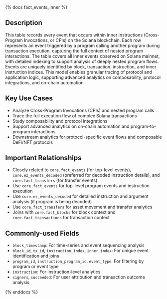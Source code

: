 {% docs fact_events_inner %}

## Description
This table records every event that occurs within inner instructions (Cross-Program Invocations, or CPIs) on the Solana blockchain. Each row represents an event triggered by a program calling another program during transaction execution, capturing the full context of nested program interactions. The table covers all inner events observed on Solana mainnet, with detailed indexing to support analysis of deeply nested program flows. Events are uniquely identified by block, transaction, instruction, and inner instruction indices. This model enables granular tracing of protocol and application logic, supporting advanced analytics on composability, protocol integrations, and on-chain automation.

## Key Use Cases
- Analyze Cross-Program Invocations (CPIs) and nested program calls
- Trace the full execution flow of complex Solana transactions
- Study composability and protocol integrations
- Support advanced analytics on on-chain automation and program-to-program interactions
- Downstream analytics for protocol-specific event flows and composable DeFi/NFT protocols

## Important Relationships
- Closely related to `core.fact_events` (for top-level events), `core.ez_events_decoded` (preferred for decoded instruction details), and `core.fact_transfers` (for transfer events)
- Use `core.fact_events` for top-level program events and instruction execution
- Use `core.ez_events_decoded` for detailed instruction and argument analysis (if program is being decoded)
- Use `core.fact_transfers` for asset movement and transfer analytics
- Joins with `core.fact_blocks` for block context and `core.fact_transactions` for transaction context

## Commonly-used Fields
- `block_timestamp`: For time-series and event sequencing analysis
- `block_id`, `tx_id`, `instruction_index`, `inner_index`: For unique event identification and joins
- `program_id`, `instruction_program_id`, `event_type`: For filtering by program or event type
- `instruction`: For instruction-level analytics
- `signers`, `succeeded`: For user attribution and transaction outcome analysis

{% enddocs %} 
